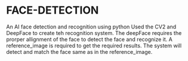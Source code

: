 # FACE-DETECTION
An AI face detection and recognition using python
Used the CV2 and DeepFace to create teh recognition system.
The deepFace requires the prorper allignment of the face to detect the face and recognize it.
A reference_image is required to get the required results.
The system will detect and match the face same as in the reference_image.
